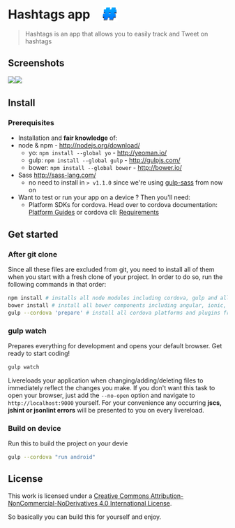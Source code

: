# Hashtags app <img src="https://github.com/jehna/tweet-hashtag-app/blob/master/res/android/72.png?raw=true" width="36" style="vertical-align: bottom;margin-left: 20px;">
> Hashtags is an app that allows you to easily track and Tweet on hashtags

## Screenshots
<img src="https://cloud.githubusercontent.com/assets/2676795/9478522/1e5aa4ca-4b81-11e5-8e4a-5d5d0100ad68.png" width="320"><img src="https://cloud.githubusercontent.com/assets/2676795/9478525/20662582-4b81-11e5-9203-78f7e7f7ba38.png" width="320">


## Install

### Prerequisites
- Installation and **fair knowledge** of:
- node & npm - http://nodejs.org/download/
  - yo: `npm install --global yo` - http://yeoman.io/
  - gulp: `npm install --global gulp` - http://gulpjs.com/
  - bower: `npm install --global bower` - http://bower.io/
- Sass http://sass-lang.com/
  - no need to install in `> v1.1.0` since we're using [gulp-sass](https://github.com/dlmanning/gulp-sass) from now on
- Want to test or run your app on a device ? Then you'll need:
  - Platform SDKs for cordova. Head over to cordova documentation: [Platform Guides](http://cordova.apache.org/docs/en/edge/guide_platforms_index.md.html#Platform%20Guides) or cordova cli: [Requirements](https://github.com/apache/cordova-cli/)

## Get started

### After git clone
Since all these files are excluded from git, you need to install all of them when you start with a fresh clone of your project. In order to do so, run the following commands in that order:
```sh
npm install # installs all node modules including cordova, gulp and all that
bower install # install all bower components including angular, ionic, ng-cordova, ...
gulp --cordova 'prepare' # install all cordova platforms and plugins from the config.xml
```

### gulp watch
Prepares everything for development and opens your default browser. Get ready to start coding!
```sh
gulp watch
```
Livereloads your application when changing/adding/deleting files to immediately reflect the changes you make. If you don't want this task to open your browser, just add the `--no-open` option and navigate to `http://localhost:9000` yourself. For your convenience any occurring **jscs, jshint or jsonlint errors** will be presented to you on every livereload.

### Build on device
Run this to build the project on your devie
```sh
gulp --cordova "run android"
```

## License
This work is licensed under a [Creative Commons Attribution-NonCommercial-NoDerivatives 4.0 International License](http://creativecommons.org/licenses/by-nc-nd/4.0/).

So basically you can build this for yourself and enjoy.
